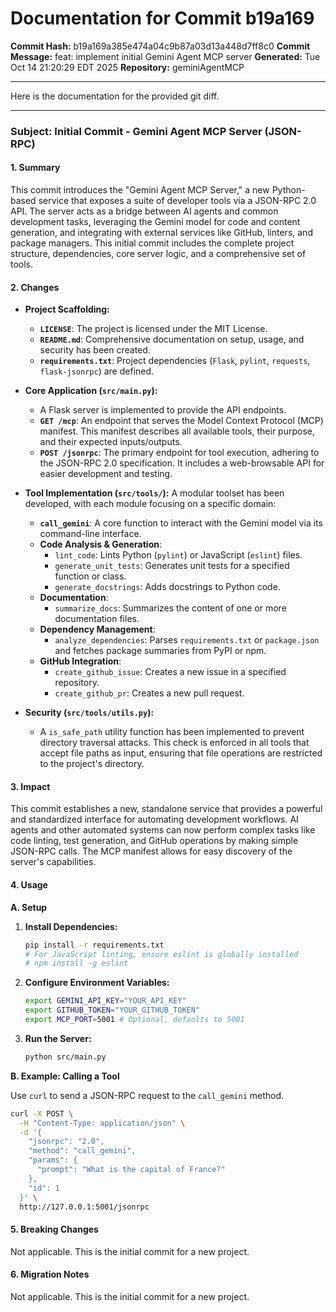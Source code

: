# Documentation for Commit b19a169

**Commit Hash:** b19a169a385e474a04c9b87a03d13a448d7ff8c0
**Commit Message:** feat: implement initial Gemini Agent MCP server
**Generated:** Tue Oct 14 21:20:29 EDT 2025
**Repository:** geminiAgentMCP

---

Here is the documentation for the provided git diff.

***

### **Subject: Initial Commit - Gemini Agent MCP Server (JSON-RPC)**

#### **1. Summary**

This commit introduces the "Gemini Agent MCP Server," a new Python-based service that exposes a suite of developer tools via a JSON-RPC 2.0 API. The server acts as a bridge between AI agents and common development tasks, leveraging the Gemini model for code and content generation, and integrating with external services like GitHub, linters, and package managers. This initial commit includes the complete project structure, dependencies, core server logic, and a comprehensive set of tools.

#### **2. Changes**

*   **Project Scaffolding:**
    *   **`LICENSE`**: The project is licensed under the MIT License.
    *   **`README.md`**: Comprehensive documentation on setup, usage, and security has been created.
    *   **`requirements.txt`**: Project dependencies (`Flask`, `pylint`, `requests`, `flask-jsonrpc`) are defined.

*   **Core Application (`src/main.py`):**
    *   A Flask server is implemented to provide the API endpoints.
    *   **`GET /mcp`**: An endpoint that serves the Model Context Protocol (MCP) manifest. This manifest describes all available tools, their purpose, and their expected inputs/outputs.
    *   **`POST /jsonrpc`**: The primary endpoint for tool execution, adhering to the JSON-RPC 2.0 specification. It includes a web-browsable API for easier development and testing.

*   **Tool Implementation (`src/tools/`):**
    A modular toolset has been developed, with each module focusing on a specific domain:
    *   **`call_gemini`**: A core function to interact with the Gemini model via its command-line interface.
    *   **Code Analysis & Generation**:
        *   `lint_code`: Lints Python (`pylint`) or JavaScript (`eslint`) files.
        *   `generate_unit_tests`: Generates unit tests for a specified function or class.
        *   `generate_docstrings`: Adds docstrings to Python code.
    *   **Documentation**:
        *   `summarize_docs`: Summarizes the content of one or more documentation files.
    *   **Dependency Management**:
        *   `analyze_dependencies`: Parses `requirements.txt` or `package.json` and fetches package summaries from PyPI or npm.
    *   **GitHub Integration**:
        *   `create_github_issue`: Creates a new issue in a specified repository.
        *   `create_github_pr`: Creates a new pull request.

*   **Security (`src/tools/utils.py`):**
    *   A `is_safe_path` utility function has been implemented to prevent directory traversal attacks. This check is enforced in all tools that accept file paths as input, ensuring that file operations are restricted to the project's directory.

#### **3. Impact**

This commit establishes a new, standalone service that provides a powerful and standardized interface for automating development workflows. AI agents and other automated systems can now perform complex tasks like code linting, test generation, and GitHub operations by making simple JSON-RPC calls. The MCP manifest allows for easy discovery of the server's capabilities.

#### **4. Usage**

**A. Setup**

1.  **Install Dependencies:**
    ```bash
    pip install -r requirements.txt
    # For JavaScript linting, ensure eslint is globally installed
    # npm install -g eslint
    ```

2.  **Configure Environment Variables:**
    ```bash
    export GEMINI_API_KEY="YOUR_API_KEY"
    export GITHUB_TOKEN="YOUR_GITHUB_TOKEN"
    export MCP_PORT=5001 # Optional, defaults to 5001
    ```

3.  **Run the Server:**
    ```bash
    python src/main.py
    ```

**B. Example: Calling a Tool**

Use `curl` to send a JSON-RPC request to the `call_gemini` method.

```bash
curl -X POST \
  -H "Content-Type: application/json" \
  -d '{
    "jsonrpc": "2.0",
    "method": "call_gemini",
    "params": {
      "prompt": "What is the capital of France?"
    },
    "id": 1
  }' \
  http://127.0.0.1:5001/jsonrpc
```

#### **5. Breaking Changes**

Not applicable. This is the initial commit for a new project.

#### **6. Migration Notes**

Not applicable. This is the initial commit for a new project.
